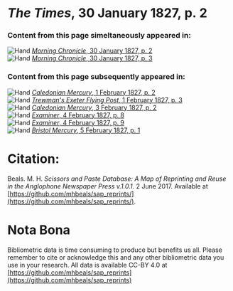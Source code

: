 # *The Times*, 30 January 1827, p. 2  
  
### Content from this page simeltaneously appeared in:  
![Hand](http://scissorsandpaste.net/wp-content/uploads/2017/06/smallhandpointer.png) [*Morning Chronicle*, 30 January 1827, p. 2](https://mhbeals.github.io/sap_html/Morning-Chronicle/Morning-Chronicle-30-January-1827-p-2)  
![Hand](http://scissorsandpaste.net/wp-content/uploads/2017/06/smallhandpointer.png) [*Morning Chronicle*, 30 January 1827, p. 3](https://mhbeals.github.io/sap_html/Morning-Chronicle/Morning-Chronicle-30-January-1827-p-3)  
  
### Content from this page subsequently appeared in:  
![Hand](http://scissorsandpaste.net/wp-content/uploads/2017/06/smallhandpointer.png) [*Caledonian Mercury*, 1 February 1827, p. 2](https://mhbeals.github.io/sap_html/Caledonian-Mercury/Caledonian-Mercury-1-February-1827-p-2)  
![Hand](http://scissorsandpaste.net/wp-content/uploads/2017/06/smallhandpointer.png) [*Trewman's Exeter Flying Post*, 1 February 1827, p. 3](https://mhbeals.github.io/sap_html/Trewman's-Exeter-Flying-Post/Trewman's-Exeter-Flying-Post-1-February-1827-p-3)  
![Hand](http://scissorsandpaste.net/wp-content/uploads/2017/06/smallhandpointer.png) [*Caledonian Mercury*, 3 February 1827, p. 2](https://mhbeals.github.io/sap_html/Caledonian-Mercury/Caledonian-Mercury-3-February-1827-p-2)  
![Hand](http://scissorsandpaste.net/wp-content/uploads/2017/06/smallhandpointer.png) [*Examiner*, 4 February 1827, p. 8](https://mhbeals.github.io/sap_html/Examiner/Examiner-4-February-1827-p-8)  
![Hand](http://scissorsandpaste.net/wp-content/uploads/2017/06/smallhandpointer.png) [*Examiner*, 4 February 1827, p. 9](https://mhbeals.github.io/sap_html/Examiner/Examiner-4-February-1827-p-9)  
![Hand](http://scissorsandpaste.net/wp-content/uploads/2017/06/smallhandpointer.png) [*Bristol Mercury*, 5 February 1827, p. 1](https://mhbeals.github.io/sap_html/Bristol-Mercury/Bristol-Mercury-5-February-1827-p-1)  


# Citation: 

Beals. M. H. *Scissors and Paste Database: A Map of Reprinting and Reuse in the Anglophone Newspaper Press v.1.0.1.* 2 June 2017. Available at [https://github.com/mhbeals/sap_reprints/](https://github.com/mhbeals/sap_reprints/). 

# Nota Bona

Bibliometric data is time consuming to produce but benefits us all. Please remember to cite or acknowledge this and any other bibliometric data you use in your research. All data is available CC-BY 4.0 at [https://github.com/mhbeals/sap_reprints](https://github.com/mhbeals/sap_reprints)